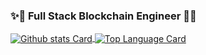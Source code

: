 ### ✨🐢  Full Stack Blockchain Engineer 🚀✨

<a href="https://github.com/maxim-engr">
  <img align="center" alt="Github stats Card" src="https://github-readme-stats.vercel.app/api?username=maxim-engr&line_height=40" />
</a>

<!-- Top Languages Card      -->
<a href="https://github.com/maxim-engr">
  <img align="center" alt="Top Language Card" src="https://github-readme-stats.vercel.app/api/top-langs/?username=maxim-engr" />
</a>
